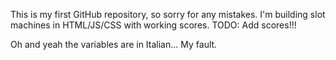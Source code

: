 This is my first GitHub repository, so sorry for any mistakes. I'm building slot machines in HTML/JS/CSS with working scores.
TODO: Add scores!!!

Oh and yeah the variables are in Italian... My fault.